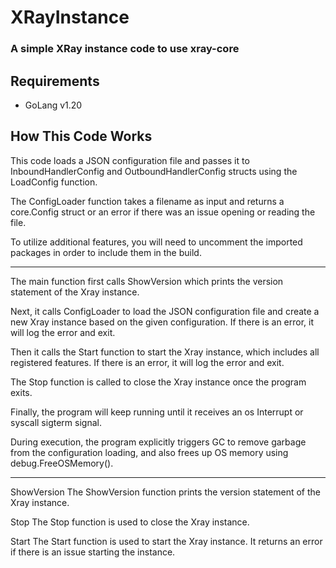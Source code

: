 # XRayInstance

### A simple XRay instance code to use xray-core

## Requirements

- GoLang v1.20

## How This Code Works

This code loads a JSON configuration file and passes it to InboundHandlerConfig and OutboundHandlerConfig structs using the LoadConfig function.

The ConfigLoader function takes a filename as input and returns a core.Config struct or an error if there was an issue opening or reading the file.

To utilize additional features, you will need to uncomment the imported packages in order to include them in the build.

---

The main function first calls ShowVersion which prints the version statement of the Xray instance.

Next, it calls ConfigLoader to load the JSON configuration file and create a new Xray instance based on the given configuration. If there is an error, it will log the error and exit.

Then it calls the Start function to start the Xray instance, which includes all registered features. If there is an error, it will log the error and exit.

The Stop function is called to close the Xray instance once the program exits.

Finally, the program will keep running until it receives an os Interrupt or syscall sigterm signal.

During execution, the program explicitly triggers GC to remove garbage from the configuration loading, and also frees up OS memory using debug.FreeOSMemory().

---

ShowVersion
The ShowVersion function prints the version statement of the Xray instance.

Stop
The Stop function is used to close the Xray instance.

Start
The Start function is used to start the Xray instance. It returns an error if there is an issue starting the instance.
